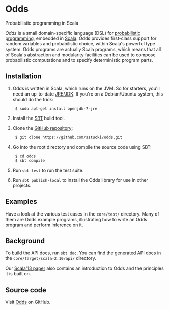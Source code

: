 Odds
====

Probabilistic programming in Scala

*Odds* is a small domain-specific language (DSL) for
[probabilistic programming](http://probabilistic-programming.org/),
embedded in [Scala](http://scala-lang.org/).  Odds provides
first-class support for random variables and probabilistic choice,
within Scala's powerful type system.  Odds programs are actually Scala
programs, which means that all of Scala's abstraction and modularity
facilities can be used to compose probabilistic computations and to
specify deterministic program parts.


Installation
------------

1. Odds is written in Scala, which runs on the JVM.  So for starters,
   you'll need an up-to-date [JRE/JDK](http://openjdk.java.net/).  If
   you're on a Debian/Ubuntu system, this should do the trick:

        $ sudo apt-get install openjdk-7-jre

2. Install the [SBT](http://www.scala-sbt.org/) build tool.

3. Clone the [GitHub repository](https://github.com/sstucki/odds):

        $ git clone https://github.com/sstucki/odds.git

4. Go into the root directory and compile the source code using SBT:

        $ cd odds
        $ sbt compile

5. Run `sbt test` to run the test suite.

6. Run `sbt publish-local` to install the Odds library for use in
   other projects.


Examples
--------

Have a look at the various test cases in the `core/test/` directory.
Many of them are Odds example programs, illustrating how to write an
Odds program and perform inference on it.


Background
----------

To build the API docs, run `sbt doc`.  You can find the generated API
docs in the `core/target/scala-2.10/api/` directory.

Our [Scala'13 paper](http://dx.doi.org/10.1145/2489837.2489848) also
contains an introduction to Odds and the principles it is built on.


Source code
-----------

Visit [Odds](https://github.com/sstucki/odds) on GitHub.
